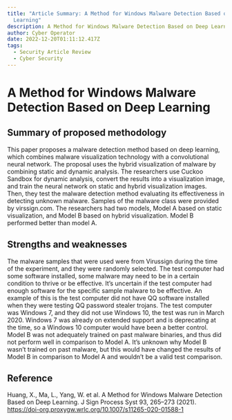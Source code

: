 ```yaml
---
title: "Article Summary: A Method for Windows Malware Detection Based on Deep
  Learning"
description: A Method for Windows Malware Detection Based on Deep Learning
author: Cyber Operator
date: 2022-12-20T01:11:12.417Z
tags:
  - Security Article Review
  - Cyber Security
---
```

# A Method for Windows Malware Detection Based on Deep Learning

## Summary of proposed methodology

This paper proposes a malware detection method based on deep learning, which combines malware visualization technology with a convolutional neural network. The proposal uses the hybrid visualization of malware by combining static and dynamic analysis. The researchers use Cuckoo Sandbox for dynamic analysis, convert the results into a visualization image, and train the neural network on static and hybrid visualization images. Then, they test the malware detection method evaluating its effectiveness in detecting unknown malware. Samples of the malware class were provided by virssign.com. The researchers had two models, Model A based on static visualization, and Model B based on hybrid visualization. Model B performed better than model A.

## Strengths and weaknesses

The malware samples that were used were from Virussign during the time of the experiment, and they were randomly selected.
The test computer had some software installed, some malware may need to be in a certain condition to thrive or be effective. It’s uncertain if the test computer had enough software for the specific sample malware to be effective. An example of this is the test computer did not have QQ software installed when they were testing QQ password stealer trojans.
The test computer was Windows 7, and they did not use Windows 10, the test was run in March 2020. Windows 7 was already on extended support and is deprecating at the time, so a Windows 10 computer would have been a better control.
Model B was not adequately trained on past malware binaries, and thus did not perform well in comparison to Model A. It’s unknown why Model B wasn’t trained on past malware, but this would have changed the results of Model B in comparison to Model A and wouldn’t be a valid test comparison.

## Reference

Huang, X., Ma, L., Yang, W. et al. A Method for Windows Malware Detection Based on Deep Learning. J Sign Process Syst 93, 265–273 (2021). <https://doi-org.proxygw.wrlc.org/10.1007/s11265-020-01588-1>
